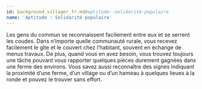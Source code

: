 ```yaml
---
id: background_villager_fr.md#aptitude--solidarité-populaire
name: 'Aptitude : Solidarité populaire'
---
```


Les gens du commun se reconnaissent facilement entre eux et se serrent les coudes. Dans n’importe quelle communauté rurale, vous recevez facilement le gîte et le couvert chez l’habitant, souvent en échange de menus travaux. De plus, quand vous en avez besoin, vous trouvez toujours une tâche pouvant vous rapporter quelques pièces durement gagnées dans une ferme des environs. Vous savez aussi reconnaître des signes indiquant la proximité d’une ferme, d’un village ou d’un hameau à quelques lieues à la ronde et pouvez le trouver sans effort.

